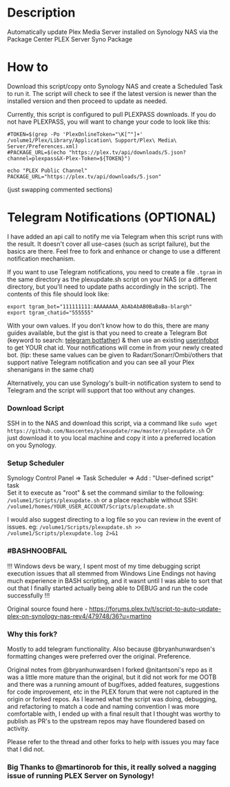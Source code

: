 # Description
Automatically update Plex Media Server installed on Synology NAS via the Package Center PLEX Server Syno Package

# How to
Download this script/copy onto Synology NAS and create a Scheduled Task to run it. The script will check to see if the latest version is newer than the installed version and then proceed to update as needed.

Currently, this script is configured to pull PLEXPASS downloads. If you do not have PLEXPASS, you will want to change your code to look like this:
```
#TOKEN=$(grep -Po 'PlexOnlineToken="\K[^"]+' /volume1/Plex/Library/Application\ Support/Plex\ Media\ Server/Preferences.xml)
#PACKAGE_URL=$(echo "https://plex.tv/api/downloads/5.json?channel=plexpass&X-Plex-Token=${TOKEN}")

echo "PLEX Public Channel"
PACKAGE_URL="https://plex.tv/api/downloads/5.json"
```
(just swapping commented sections)

# Telegram Notifications (OPTIONAL)
I have added an api call to notify me via Telegram when this script runs with the result. It doesn't cover all use-cases (such as script failure), but the basics are there. Feel free to fork and enhance or change to use a different notification mechanism.

If you want to use Telegram notifications, you need to create a file `.tgram` in the same directory as the plexupdate.sh script on your NAS (or a different directory, but you'll need to update paths accordingly in the script). The contents of this file should look like:

```
export tgram_bot="111111111:AAAAAAAA_AbAbAbAB0BaBaBa-blargh"
export tgram_chatid="555555"

```

With your own values. If you don't know how to do this, there are many guides available, but the gist is that you need to create a Telegram Bot (keyword to search: [telegram botfather](https://core.telegram.org/bots)) & then use an existing [userinfobot](https://telegram.me/userinfobot) to get YOUR chat id. Your notifications will come in from your newly created bot. (tip: these same values can be given to Radarr/Sonarr/Ombi/others that support native Telegram notification and you can see all your Plex shenanigans in the same chat)

Alternatively, you can use Synology's built-in notification system to send to Telegram and the script will support that too without any changes. 

### Download Script
SSH in to the NAS and download this script, via a command like `sudo wget https://github.com/Nascentes/plexupdate/raw/master/plexupdate.sh`
Or just download it to you local machine and copy it into a preferred location on you Synology.

### Setup Scheduler
Synology Control Panel => Task Scheduler => Add : "User-defined script" task  
Set it to execute as "root" & set the command simliar to the following:  
`/volume1/Scripts/plexupdate.sh`
or a place reachable without SSH:
`/volume1/homes/YOUR_USER_ACCOUNT/Scripts/plexupdate.sh`

I would also suggest directing to a log file so you can review in the event of issues. eg:
`/volume1/Scripts/plexupdate.sh >> /volume1/Scripts/plexupdate.log 2>&1`

### #BASHNOOBFAIL
!!! Windows devs be wary, I spent most of my time debugging script execution issues that all stemmed from Windows Line Endings not having much experience in BASH scripting, and it wasnt until I was able to sort that out that I finally started actually being able to DEBUG and run the code successfully !!!

Original source found here - https://forums.plex.tv/t/script-to-auto-update-plex-on-synology-nas-rev4/479748/36?u=martino

### Why this fork?
Mostly to add telegram functionality. Also because @bryanhunwardsen's formatting changes were preferred over the original. Preference.

Original notes from @bryanhunwardsen
I forked @nitantsoni's repo as it was a little more mature than the original, but it did not work for me OOTB and there was a running amount of bug/fixes, added features, suggestions for code improvement, etc in the PLEX forum that were not captured in the origin or forked repos. As I learned what the script was doing, debugging, and refactoring to match a code and naming convention I was more comfortable with, I ended up with a final result that I thought was worthy to publish as PR's to the upstream repos may have floundered based on activity.

Please refer to the thread and other forks to help with issues you may face that I did not.

### Big Thanks to @martinorob for this, it really solved a nagging issue of running PLEX Server on Synology!
